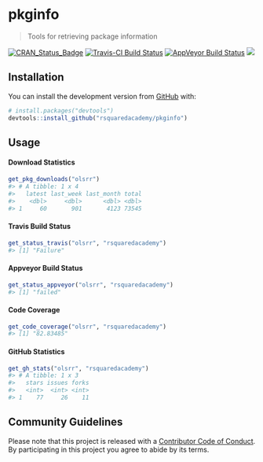 
<!-- README.md is generated from README.Rmd. Please edit that file -->

# pkginfo

> Tools for retrieving package information

[![CRAN\_Status\_Badge](https://www.r-pkg.org/badges/version/pkginfo)](https://cran.r-project.org/package=pkginfo)
[![Travis-CI Build
Status](https://travis-ci.org/rsquaredacademy/pkginfo.svg?branch=master)](https://travis-ci.org/rsquaredacademy/pkginfo)
[![AppVeyor Build
Status](https://ci.appveyor.com/api/projects/status/github/rsquaredacademy/pkginfo?branch=master&svg=true)](https://ci.appveyor.com/project/aravindhebbali/pkginfo)
![](https://img.shields.io/badge/lifecycle-experimental-orange.svg)

## Installation

You can install the development version from
[GitHub](https://github.com/) with:

``` r
# install.packages("devtools")
devtools::install_github("rsquaredacademy/pkginfo")
```

## Usage

#### Download Statistics

``` r
get_pkg_downloads("olsrr")
#> # A tibble: 1 x 4
#>   latest last_week last_month total
#>    <dbl>     <dbl>      <dbl> <dbl>
#> 1     60       901       4123 73545
```

#### Travis Build Status

``` r
get_status_travis("olsrr", "rsquaredacademy")
#> [1] "Failure"
```

#### Appveyor Build Status

``` r
get_status_appveyor("olsrr", "rsquaredacademy")
#> [1] "failed"
```

#### Code Coverage

``` r
get_code_coverage("olsrr", "rsquaredacademy")
#> [1] "82.83485"
```

#### GitHub Statistics

``` r
get_gh_stats("olsrr", "rsquaredacademy")
#> # A tibble: 1 x 3
#>   stars issues forks
#>   <int>  <int> <int>
#> 1    77     26    11
```

## Community Guidelines

Please note that this project is released with a [Contributor Code of
Conduct](CODE_OF_CONDUCT.md). By participating in this project you agree
to abide by its terms.
